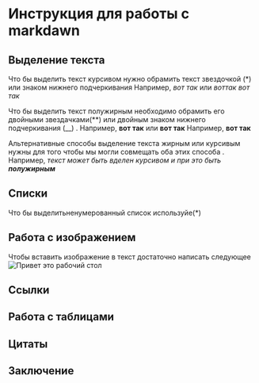 # Инструкция для работы с markdawn

## Выделение текста 

Что бы выделить текст курсивом нужно обрамить текст звездочкой (*) или знаком нижнего подчеркивания Например,
*вот так* или _воттак_ 
*вот так*

Что бы выделить текст полужирным необходимо обрамить его двойными звездачками(**) или двойным знаком нижнего подчеркивания (__) .
Например, **вот так** или __вот так__
Например, **вот так**

Альтернативные способы выделение текста жирным или курсивым нужны для того чтобы мы могли совмещать оба этих способа .
Например, 
_текст может быть вделен курсивом и при это быть **полужирным**_
## Списки
Что бы выделитьненумерованный список используйе(*)

## Работа с изображением
Чтобы вставить изображение в текст достаточно написать следующее
![Привет это рабочий стол](jpg.png)

## Ссылки

## Работа с таблицами

## Цитаты

## Заключение